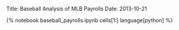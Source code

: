 Title: Baseball Analysis of MLB Payrolls
Date: 2013-10-21

{% notebook baseball_payrolls.ipynb cells[1:] language[python] %}
